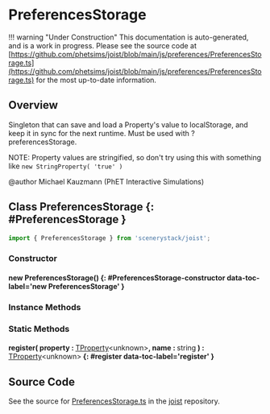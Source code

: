 # PreferencesStorage

!!! warning "Under Construction"
    This documentation is auto-generated, and is a work in progress. Please see the source code at
    [https://github.com/phetsims/joist/blob/main/js/preferences/PreferencesStorage.ts](https://github.com/phetsims/joist/blob/main/js/preferences/PreferencesStorage.ts) for the most up-to-date information.

## Overview

Singleton that can save and load a Property's value to localStorage, and keep it in sync for the next runtime.
Must be used with ?preferencesStorage.

NOTE: Property values are stringified, so don't try using this with something like `new StringProperty( 'true' )`

@author Michael Kauzmann (PhET Interactive Simulations)

## Class PreferencesStorage {: #PreferencesStorage }


```js
import { PreferencesStorage } from 'scenerystack/joist';
```
### Constructor

#### new PreferencesStorage() {: #PreferencesStorage-constructor data-toc-label='new PreferencesStorage' }

### Instance Methods



### Static Methods

#### register( property : <span style="font-weight: 400;">[TProperty](../axon/TProperty.md)&lt;<span style="color: hsla(calc(var(--md-hue) + 180deg),80%,40%,1);">unknown</span>&gt;</span>, name : <span style="font-weight: 400;"><span style="color: hsla(calc(var(--md-hue) + 180deg),80%,40%,1);">string</span></span> ) : <span style="font-weight: 400;">[TProperty](../axon/TProperty.md)&lt;<span style="color: hsla(calc(var(--md-hue) + 180deg),80%,40%,1);">unknown</span>&gt;</span> {: #register data-toc-label='register' }



## Source Code

See the source for [PreferencesStorage.ts](https://github.com/phetsims/joist/blob/main/js/preferences/PreferencesStorage.ts) in the [joist](https://github.com/phetsims/joist) repository.

